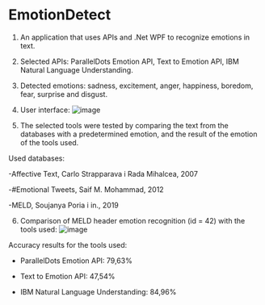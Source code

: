 # EmotionDetect
1. An application that uses APIs and .Net WPF to recognize emotions in text.

2. Selected APIs: ParallelDots Emotion API, Text to Emotion API, IBM Natural Language Understanding.

3. Detected emotions: sadness, excitement, anger, happiness, boredom, fear, surprise and disgust.

4. User interface:
![image](https://user-images.githubusercontent.com/62389300/180247781-118cfd08-af0b-4ae0-aafc-0c81f1bee8a1.png)


5. The selected tools were tested by comparing the text from the databases with a predetermined emotion, and the result of the emotion of the tools used. 

Used databases: 

-Affective Text, Carlo Strapparava i Rada Mihalcea, 2007

-#Emotional Tweets, Saif M. Mohammad, 2012

-MELD, Soujanya Poria i in., 2019

6. Comparison of MELD header emotion recognition (id = 42) with the tools used:
![image](https://user-images.githubusercontent.com/62389300/180248777-43c1d7bc-fd76-4ec4-a312-9919131f6016.png)


Accuracy results for the tools used:

- ParallelDots Emotion API: 79,63%

- Text to Emotion API: 47,54%

- IBM Natural Language Understanding: 84,96%
